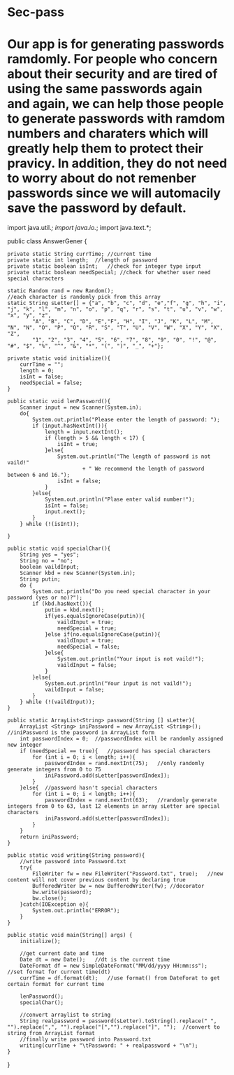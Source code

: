 # Sec-pass
# Our app is for generating passwords ramdomly. For people who concern about their security and are tired of using the same passwords again and again, we can help those people to generate passwords with ramdom numbers and charaters which will greatly help them to protect their pravicy. In addition, they do not need to worry about do not remenber passwords since we will automacily save the password by default. 


import java.util.*;
import java.io.*;
import java.text.*;

public class AnswerGener {
	
	private static String currTime;	//current time
	private static int length;	//length of password
	private static boolean isInt;	//check for integer type input
	private static boolean needSpecial;	//check for whether user need special characters
	
	static Random rand = new Random();
	//each character is randomly pick from this array
	static String sLetter[] = {"a", "b", "c", "d", "e","f", "g", "h", "i", "j", "k", "l", "m", "n", "o", "p", "q", "r", "s", "t", "u", "v", "w", "x", "y", "z",
			"A", "B", "C", "D", "E","F", "H", "I", "J", "K", "L", "M", "N", "N", "O", "P", "Q", "R", "S", "T", "U", "V", "W", "X", "Y", "X", "Z",
			"1", "2", "3", "4", "5", "6", "7", "8", "9", "0", "!", "@", "#", "$", "%", "^", "&", "*", "(", ")", "_", "+"};
	
	private static void initialize(){
		currTime = "";
		length = 0;
		isInt = false;
		needSpecial = false;
	}
	
	public static void lenPassword(){
		Scanner input = new Scanner(System.in);
		do{
			System.out.println("Please enter the length of password: ");
			if (input.hasNextInt()){
				length = input.nextInt();
				if (length > 5 && length < 17) {
					isInt = true;
				}else{
					System.out.println("The length of password is not vaild!"
							+ " We recommend the length of password between 6 and 16.");
					isInt = false;
				}
			}else{
				System.out.println("Plase enter valid number!");
				isInt = false;
				input.next();
			}
		} while (!(isInt));
		
	}
	
	public static void specialChar(){
		String yes = "yes";
		String no = "no";
		boolean vaildInput;
		Scanner kbd = new Scanner(System.in);
		String putin;
		do {
			System.out.println("Do you need special character in your password (yes or no)?");
			if (kbd.hasNext()){
				putin = kbd.next();
				if(yes.equalsIgnoreCase(putin)){
					vaildInput = true;
					needSpecial = true;
				}else if(no.equalsIgnoreCase(putin)){
					vaildInput = true;
					needSpecial = false;
				}else{
					System.out.println("Your input is not vaild!");
					vaildInput = false;
				}
			}else{
				System.out.println("Your input is not vaild!");
				vaildInput = false;
			}
		} while (!(vaildInput));
	}
	
	public static ArrayList<String> password(String [] sLetter){
		ArrayList <String> iniPassword = new ArrayList <String>();	//iniPassword is the password in ArrayList form
		int passwordIndex = 0;	//passwordIndex will be randomly assigned new integer 
		if (needSpecial == true){	//password has special characters
			for (int i = 0; i < length; i++){
				passwordIndex = rand.nextInt(75);	//only randomly generate integers from 0 to 75
				iniPassword.add(sLetter[passwordIndex]);
			}
		}else{	//password hasn't special characters
			for (int i = 0; i < length; i++){
				passwordIndex = rand.nextInt(63);	//randomly generate integers from 0 to 63, last 12 elements in array sLetter are special characters
				iniPassword.add(sLetter[passwordIndex]);
			}
		}
		return iniPassword;
	}

	public static void writing(String password){
		//write password into Password.txt
		try{
			FileWriter fw = new FileWriter("Password.txt", true);	//new content will not cover previous content by declaring true
			BufferedWriter bw = new BufferedWriter(fw);	//decorator
			bw.write(password);
			bw.close();
		}catch(IOException e){
			System.out.println("ERROR");
		}
	}

	public static void main(String[] args) {
		initialize();
		
		//get current date and time
		Date dt = new Date();	//dt is the current time
		DateFormat df = new SimpleDateFormat("MM/dd/yyyy HH:mm:ss");	//set format for current time(dt)
		currTime = df.format(dt);	//use format() from DateForat to get certain format for current time

		lenPassword();
		specialChar();
		
		//convert arraylist to string
		String realpassword = password(sLetter).toString().replace(" ", "").replace(",", "").replace("[","").replace("]", "");	//convert to string from ArrayList format
		//finally write password into Password.txt
		writing(currTime + "\tPassword: " + realpassword + "\n");
	}

}
